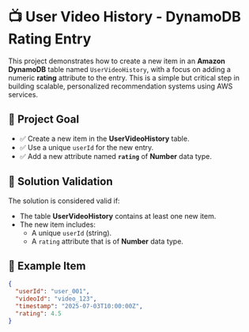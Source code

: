 # 📺 User Video History - DynamoDB Rating Entry

This project demonstrates how to create a new item in an **Amazon DynamoDB** table named `UserVideoHistory`, with a focus on adding a numeric **rating** attribute to the entry. This is a simple but critical step in building scalable, personalized recommendation systems using AWS services.

## 🧩 Project Goal

- ✅ Create a new item in the **UserVideoHistory** table.
- ✅ Use a unique `userId` for the new entry.
- ✅ Add a new attribute named **`rating`** of **Number** data type.

## 🧪 Solution Validation

The solution is considered valid if:
- The table **UserVideoHistory** contains at least one new item.
- The new item includes:
  - A unique `userId` (string).
  - A `rating` attribute that is of **Number** data type.

## 📝 Example Item

```json
{
  "userId": "user_001",
  "videoId": "video_123",
  "timestamp": "2025-07-03T10:00:00Z",
  "rating": 4.5
}
